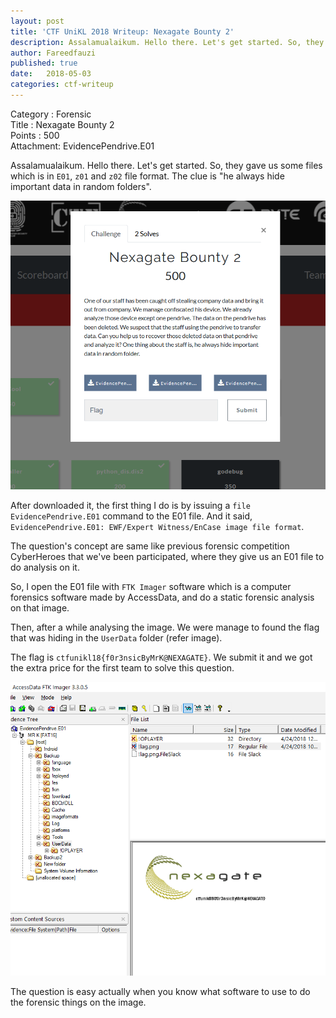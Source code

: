 ```yaml
---
layout: post
title: 'CTF UniKL 2018 Writeup: Nexagate Bounty 2'
description: Assalamualaikum. Hello there. Let's get started. So, they gave us some files which is in `E01`, `z01` and `z02` file format. The clue is "he always hide important data in random folders".
author: Fareedfauzi
published: true
date:   2018-05-03
categories: ctf-writeup
---
```


Category : Forensic<br>
Title : Nexagate Bounty 2<br>
Points : 500<br>
Attachment: EvidencePendrive.E01<br>


Assalamualaikum. Hello there. Let's get started. So, they gave us some files which is in `E01`, `z01` and `z02` file format. The clue is "he always hide important data in random folders".<br>

![alt text](/assets/img/ctf-unikl-18-forensics-nexagate-bounty-2.png)

After downloaded it, the first thing I do is by issuing a `file EvidencePendrive.E01` command to the E01 file. And it said, `EvidencePendrive.E01: EWF/Expert Witness/EnCase image file format`.

The question's concept are same like previous forensic competition CyberHeroes that we've been participated, where they give us an E01 file to do analysis on it.

So, I open the E01 file with `FTK Imager` software which is a computer forensics software made by AccessData, and do a static forensic analysis on that image.

Then, after a while analysing the image. We were manage to found the flag that was hiding in the `UserData` folder (refer image).

The flag is `ctfunikl18{f0r3nsicByMrK@NEXAGATE}`. We submit it and we got the extra price for the first team to solve this question.

![alt text](/assets/img/ctf-unikl-18-screenshot.png)

The question is easy actually when you know what software to use to do the forensic things on the image.
